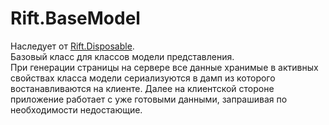 # Rift.BaseModel

Наследует от [Rift.Disposable](https://github.com/2gis/RiftJS/blob/master/docs/Disposable.ru.md).  
Базовый класс для классов модели представления.  
При генерации страницы на сервере все данные хранимые в активных свойствах класса модели сериализуются в дамп из которого востанавливаются на клиенте. Далее на клиентской стороне приложение работает с уже готовыми данными, запрашивая по необходимости недостающие.
